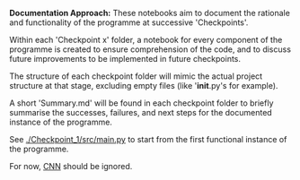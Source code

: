 **Documentation Approach:**
These notebooks aim to document the rationale and functionality of the programme at successive 'Checkpoints'.

Within each 'Checkpoint x' folder, a notebook for every component of the programme is created to ensure comprehension of the code, and to discuss future improvements to be implemented in future checkpoints. 

The structure of each checkpoint folder will mimic the actual project structure at that stage, excluding empty files (like '__init__.py's for example). 

A short 'Summary.md' will be found in each checkpoint folder to briefly summarise the successes, failures, and next steps for the documented instance of the programme.


See [./Checkpoint_1/src/main.py](Checkpoint_1/src/main.py/) to start from the first functional instance of the programme.

For now, [CNN](CNN/) should be ignored.